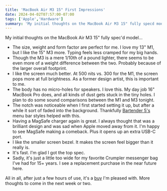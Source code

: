 ```yaml
---
title: 'MacBook Air M3 15" First Impressions'
date: 2024-04-02T07:57:00-07:00
tags: ['Apple','Hardware']
summary: 'My initial thoughts on the MacBook Air M3 15" fully specd model...'
---
```

My initial thoughts on the MacBook Air M3 15" fully spec'd model...

*   The size, weight and form factor are perfect for me. I love my 13" M1, but I like the 15" M3 more. Typing feels less cramped for my big hands.
*   Though the M3 is a mere 1/10th of a pound lighter, there seems to be even more of a weight difference between the two. Probably because of the larger overall footprint.
*   I like the screen much better. At 500 nits vs. 300 for the M1, the screen pops more at full brightness. As a former design artist, this is important to me.
*   The body has no micro-holes for speakers. I love this. My day job 16" MacBook Pro does, and all kinds of dust gets stuck in the tiny holes. I plan to do some sound comparisons between the M1 and M3 tonight.
*   The notch was noticeable when I first started setting it up, but after a while it sort of faded into the background. Thankfully [Bartender 5's](https://www.macbartender.com) menu bar styles helped with this.
*   Having a MagSafe charger again is great. I always thought that was a brilliant design and was sad when Apple moved away from it. I'm happy to see MagSafe making a comeback. Plus it opens up an extra USB-C port.
*   I like the smaller screen bezel. It makes the screen feel bigger than it really is.
*   It's fast. I'm glad I got the top spec.
*   Sadly, it's just a little too wide for my favorite Crumpler messenger bag I've had for 15+ years. I see a replacement purchase in the near future here.

All in all, after just a few hours of use, it's a [buy](https://www.apple.com/macbook-air/) I'm pleased with. More thoughts to come in the next week or two.